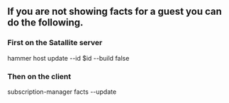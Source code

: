 ## If you are not showing facts for a guest you can do the following.
### First on the Satallite server
hammer host update --id $id --build false
### Then on the client
subscription-manager facts --update
